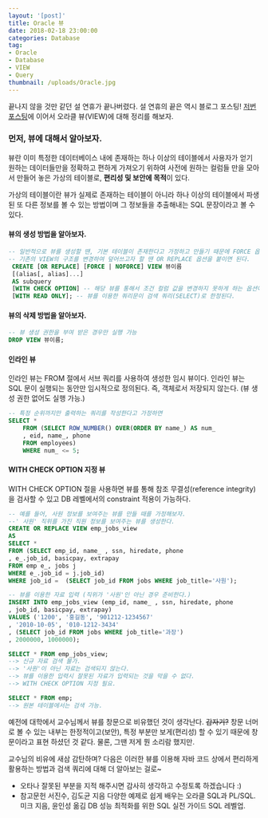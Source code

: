 ```yaml
---
layout: '[post]'
title: Oracle 뷰
date: 2018-02-18 23:00:00
categories: Database
tag:
- Oracle
- Database
- VIEW
- Query
thumbnail: /uploads/Oracle.jpg
---
```


끝나지 않을 것만 같던 설 연휴가 끝나버렸다. 설 연휴의 끝은 역시 블로그 포스팅! [저번 포스팅](https://seongjaemoon.github.io/2018/02/03/database-oracle4/)에 이어서 오라클 뷰(VIEW)에 대해 정리를 해보자.
### 먼저, 뷰에 대해서 알아보자.
뷰란 이미 특정한 데이터베이스 내에 존재하는 하나 이상의 테이블에서 사용자가 얻기 원하는 데이터들만을 정확하고 편하게 가져오기 위하여 사전에 원하는 컬럼들 만을 모아서 만들어 놓은 가상의 테이블로, **편리성 및 보안에 목적**이 있다.

가상의 테이블이란 뷰가 실제로 존재하는 테이블이 아니라 하나 이상의 테이블에서 파생된 또 다른 정보를 볼 수 있는 방법이며 그 정보들을 추출해내는 SQL 문장이라고 볼 수 있다.
#### 뷰의 생성 방법을 알아보자.
```sql
-- 일반적으로 뷰를 생성할 땐, 기본 테이블이 존재한다고 가정하고 만들기 때문에 FORCE 옵션을 사용하면, 기본 테이블의 존재 여부에 상관없이 뷰를 생성한다.
-- 기존의 VIEW의 구조를 변경하여 덮어쓰고자 할 땐 OR REPLACE 옵션을 붙이면 된다.
 CREATE [OR REPLACE] [FORCE | NOFORCE] VIEW 뷰이름
 [(alias[, alias]...]
 AS subquery
 [WITH CHECK OPTION] -- 해당 뷰를 통해서 조건 컬럼 값을 변경하지 못하게 하는 옵션이다. 예를 들어, 직위가 과장인 뷰를 생성했다면, 직위를 대리로 변경 불가능하다.
 [WITH READ ONLY]; -- 뷰를 이용한 쿼리문이 검색 쿼리(SELECT)로 한정된다.
```
#### 뷰의 삭제 방법을 알아보자.
```sql
-- 뷰 생성 권한을 부여 받은 경우만 실행 가능    
DROP VIEW 뷰이름;
```
#### 인라인 뷰
인라인 뷰는 FROM 절에서 서브 쿼리를 사용하여 생성한 임시 뷰이다. 인라인 뷰는 SQL 문이 실행되는 동안만 임시적으로 정의된다. 즉, 객체로서 저장되지 않는다.
(뷰 생성 권한 없어도 실행 가능.)
```sql
-- 특정 순위까지만 출력하는 쿼리를 작성한다고 가정하면
SELECT *
    FROM (SELECT ROW_NUMBER() OVER(ORDER BY name_) AS num_
    , eid, name_, phone
    FROM employees)
    WHERE num_ <= 5;
```
#### WITH CHECK OPTION 지정 뷰
WITH CHECK OPTION 절을 사용하면 뷰를 통해 참조 무결성(reference integrity)을 검사할 수 있고 DB 레벨에서의 constraint 적용이 가능하다.
```sql
-- 예를 들어, 사원 정보를 보여주는 뷰를 만들 때를 가정해보자.
--' 사원' 직위를 가진 직원 정보를 보여주는 뷰를 생성한다.
CREATE OR REPLACE VIEW emp_jobs_view
AS
SELECT *
FROM (SELECT emp_id, name_ , ssn, hiredate, phone
, e_.job_id, basicpay, extrapay
FROM emp e_, jobs j
WHERE e_.job_id = j.job_id)
WHERE job_id =  (SELECT job_id FROM jobs WHERE job_title='사원');

-- 뷰를 이용한 자료 입력 (직위가 '사원'인 아닌 경우 준비한다.)
INSERT INTO emp_jobs_view (emp_id, name_ , ssn, hiredate, phone
, job_id, basicpay, extrapay)
VALUES ('1200', '홍길동', '901212-1234567'
, '2010-10-05', '010-1212-3434'
, (SELECT job_id FROM jobs WHERE job_title='과장')
, 2000000, 1000000);

SELECT * FROM emp_jobs_view;
--> 신규 자료 검색 불가.
--> '사원'이 아닌 자료는 검색되지 않는다.
--> 뷰를 이용한 입력시 잘못된 자료가 입력되는 것을 막을 수 없다.
--> WITH CHECK OPTION 지정 필요.

SELECT * FROM emp;
--> 원본 테이블에서는 검색 가능.
```

예전에 대학에서 교수님께서 뷰를 창문으로 비유했던 것이 생각난다. ~~갑자기?~~ 창문 너머로 볼 수 있는 내부는 한정적이고(보안), 특정 부분만 보게(편리성) 할 수 있기 때문에 창문이라고 표현 하셨던 것 같다. 물론, 그땐 저게 뭔 소리람 했지만.

교수님의 비유에 새삼 감탄하며? 다음은 이러한 뷰를 이용해 자바 코드 상에서 편리하게 활용하는 방법과 검색 쿼리에 대해 더 알아보는 걸로~

* 오타나 잘못된 부분을 지적 해주시면 감사히 생각하고 수정토록 하겠습니다 :)
* 참고문헌
서진수, 김도균 지음 다양한 예제로 쉽게 배우는 오라클 SQL과 PL/SQL.
미크 지음, 윤인성 옮김 DB 성능 최적화를 위한 SQL 실전 가이드 SQL 레벨업.
